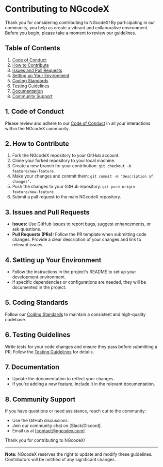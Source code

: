 # Contributing to NGcodeX

Thank you for considering contributing to NGcodeX! By participating in our community, you help us create a vibrant and collaborative environment. Before you begin, please take a moment to review our guidelines.

## Table of Contents

1. [Code of Conduct](#1-code-of-conduct)
2. [How to Contribute](#2-how-to-contribute)
3. [Issues and Pull Requests](#3-issues-and-pull-requests)
4. [Setting up Your Environment](#4-setting-up-your-environment)
5. [Coding Standards](#5-coding-standards)
6. [Testing Guidelines](#6-testing-guidelines)
7. [Documentation](#7-documentation)
8. [Community Support](#8-community-support)

## 1. Code of Conduct

Please review and adhere to our [Code of Conduct](code-of-conduct.md) in all your interactions within the NGcodeX community.

## 2. How to Contribute

1. Fork the NGcodeX repository to your GitHub account.
2. Clone your forked repository to your local machine.
3. Create a new branch for your contribution: `git checkout -b feature/new-feature`.
4. Make your changes and commit them: `git commit -m "Description of changes"`.
5. Push the changes to your GitHub repository: `git push origin feature/new-feature`.
6. Submit a pull request to the main NGcodeX repository.

## 3. Issues and Pull Requests

- **Issues:** Use GitHub Issues to report bugs, suggest enhancements, or ask questions.
- **Pull Requests (PRs):** Follow the PR template when submitting code changes. Provide a clear description of your changes and link to relevant issues.

## 4. Setting up Your Environment

- Follow the instructions in the project's README to set up your development environment.
- If specific dependencies or configurations are needed, they will be documented in the project.

## 5. Coding Standards

Follow our [Coding Standards](https://github.com/NGcodeX/NGcodeX-Community/blob/main/docs/coding-standards.md) to maintain a consistent and high-quality codebase.

## 6. Testing Guidelines

Write tests for your code changes and ensure they pass before submitting a PR. Follow the [Testing Guidelines](#6-testing-guidelines) for details.

## 7. Documentation

- Update the documentation to reflect your changes.
- If you're adding a new feature, include it in the relevant documentation.

## 8. Community Support

If you have questions or need assistance, reach out to the community:

- Use the GitHub discussions.
- Join our community chat on [Slack/Discord].
- Email us at [contact@ngcodex.com].

Thank you for contributing to NGcodeX!

---

**Note:** NGcodeX reserves the right to update and modify these guidelines. Contributors will be notified of any significant changes.
